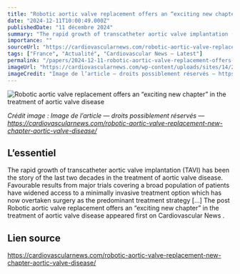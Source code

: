 ```yaml
---
title: "Robotic aortic valve replacement offers an “exciting new chapter” in the treatment of aortic valve disease"
date: "2024-12-11T10:00:49.000Z"
publishedDate: "11 décembre 2024"
summary: "The rapid growth of transcatheter aortic valve implantation (TAVI) has been the story of the last two decades in the treatment of aortic valve disease. Favourable results from major trials covering a broad population of patients have widened access to a minimally invasive treatment option which has now overtaken surgery as the predominant treatment strategy [&#8230;] The post Robotic aortic valve replacement offers an “exciting new chapter” in the treatment of aortic valve disease appeared first on Cardiovascular News ."
importance: ""
sourceUrl: "https://cardiovascularnews.com/robotic-aortic-valve-replacement-new-chapter-aortic-valve-disease/"
tags: ["France", "Actualité", "Cardiovascular News — Latest"]
permalink: "/papers/2024-12-11-robotic-aortic-valve-replacement-offers-an-exciting-new-chapter-in-the-treatment-of-aortic-valve-disease"
imageUrl: "https://cardiovascularnews.com/wp-content/uploads/sites/14/2024/12/Cardiac-Surgery-Section_2-copy-scaled.jpg"
imageCredit: "Image de l’article — droits possiblement réservés — https://cardiovascularnews.com/robotic-aortic-valve-replacement-new-chapter-aortic-valve-disease/"
---
```


![Robotic aortic valve replacement offers an “exciting new chapter” in the treatment of aortic valve disease](https://cardiovascularnews.com/wp-content/uploads/sites/14/2024/12/Cardiac-Surgery-Section_2-copy-scaled.jpg)

*Crédit image : Image de l’article — droits possiblement réservés — https://cardiovascularnews.com/robotic-aortic-valve-replacement-new-chapter-aortic-valve-disease/*

## L’essentiel

The rapid growth of transcatheter aortic valve implantation (TAVI) has been the story of the last two decades in the treatment of aortic valve disease. Favourable results from major trials covering a broad population of patients have widened access to a minimally invasive treatment option which has now overtaken surgery as the predominant treatment strategy [&#8230;] The post Robotic aortic valve replacement offers an “exciting new chapter” in the treatment of aortic valve disease appeared first on Cardiovascular News .

## Lien source

https://cardiovascularnews.com/robotic-aortic-valve-replacement-new-chapter-aortic-valve-disease/
